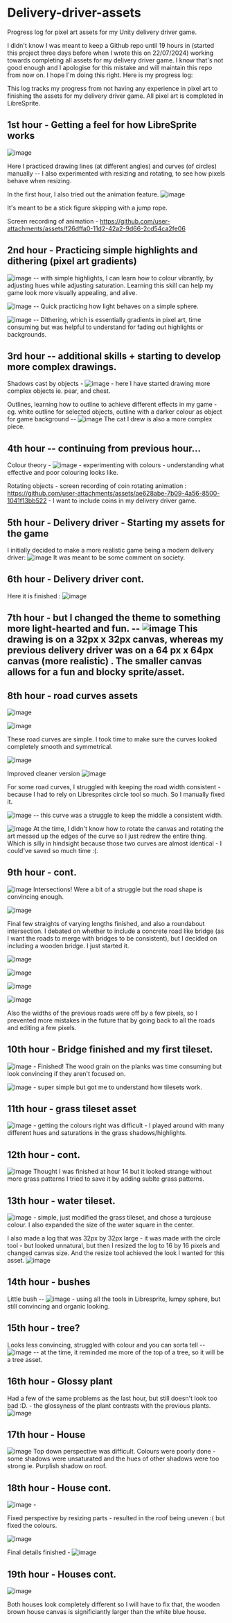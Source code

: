 # Delivery-driver-assets
Progress log for pixel art assets for my Unity delivery driver game.

I didn't know I was meant to keep a Github repo until 19 hours in (started this project three days before when I wrote this on 22/07/2024) working towards completing all assets for my delivery driver game. I know that's not good enough and I apologise for this mistake and will maintain this repo from now on. I hope I'm doing this right. Here is my progress log:

This log tracks my progress from not having any experience in pixel art to finishing the assets for my delivery driver game. All pixel art is completed in LibreSprite.

## 1st hour - Getting a feel for how LibreSprite works
![image](https://github.com/user-attachments/assets/ec22998d-c586-4aa1-af06-d08848e341d4)

Here I practiced drawing lines (at different angles) and curves (of circles) manually -- I also experimented with resizing and rotating, to see how pixels behave when resizing. 

In the first hour, I also tried out the animation feature. 
![image](https://github.com/user-attachments/assets/a60cccad-c985-45a9-849d-cd97faf64ed4)

It's meant to be a stick figure skipping with a jump rope.

Screen recording of animation - 
https://github.com/user-attachments/assets/f26dffa0-11d2-42a2-9d66-2cd54ca2fe06

## 2nd hour - Practicing simple highlights and dithering (pixel art gradients)

![image](https://github.com/user-attachments/assets/e18aa7a7-e1e8-4f9b-b928-01ada8a6650f) -- with simple highlights, I can learn how to colour vibrantly, by adjusting hues while adjusting saturation. Learning this skill can help my game look more visually appealing, and alive.

![image](https://github.com/user-attachments/assets/c690754b-fc8b-43a4-89df-318adad0d8a0) -- Quick practicing how light behaves on a simple sphere.

![image](https://github.com/user-attachments/assets/5a5a8e87-c509-4efd-a2da-e2fe217d5485) -- Dithering, which is essentially gradients in pixel art, time consuming but was helpful to understand for fading out highlights or backgrounds.

## 3rd hour -- additional skills + starting to develop more complex drawings.
Shadows cast by objects - ![image](https://github.com/user-attachments/assets/fa829b4f-34b3-494f-80da-932a45a81f4c) - here I have started drawing more complex objects ie. pear, and chest.

Outlines, learning how to outline to achieve different effects in my game - eg. white outline for selected objects, outline with a darker colour as object for game background -- ![image](https://github.com/user-attachments/assets/8d657682-c3b2-459b-805c-aff0b9e4bf0c)
The cat I drew is also a more complex piece. 

## 4th hour -- continuing from previous hour...
Colour theory - ![image](https://github.com/user-attachments/assets/4301bea5-2485-4eaf-a0ff-b38ec3c3f13c) - experimenting with colours - understanding what effective and poor colouring looks like.

Rotating objects - screen recording of coin rotating animation :
https://github.com/user-attachments/assets/ae628abe-7b09-4a56-8500-1041f13bb522 - I want to include coins in my delivery driver game.

## 5th hour - Delivery driver - Starting my assets for the game
I initially decided to make a more realistic game being a modern delivery driver: ![image](https://github.com/user-attachments/assets/6e0032b4-febd-43fe-ba3a-95d0dca9cd83) It was meant to be some comment on society.

## 6th hour - Delivery driver cont.
Here it is finished :   ![image](https://github.com/user-attachments/assets/4783f645-f437-49c7-a145-d5e81da3b38a)

## 7th hour - but I changed the theme to something more light-hearted and fun. -- ![image](https://github.com/user-attachments/assets/b5570c46-c205-46f5-83c0-bd1ab5ff558c) This drawing is on a 32px x 32px canvas, whereas my previous delivery driver was on a 64 px x 64px canvas (more realistic) . The smaller canvas allows for a fun and blocky sprite/asset. 

## 8th hour - road curves assets
![image](https://github.com/user-attachments/assets/81476859-0994-4a47-b28d-74bbc6dfd709)

![image](https://github.com/user-attachments/assets/7336f8e2-3cbe-4d11-901d-651eae8f64b4)

These road curves are simple. I took time to make sure the curves looked completely smooth and symmetrical.

![image](https://github.com/user-attachments/assets/2e6513b9-0b8e-47ab-940e-a7945dfc25bb)

Improved cleaner version ![image](https://github.com/user-attachments/assets/03a05ed5-7cb9-4843-b3b6-41a775908126)

For some road curves, I struggled with keeping the road width consistent - because I had to rely on Libresprites circle tool so much. So I manually fixed it.

![image](https://github.com/user-attachments/assets/e1af82c1-c30f-4104-9733-92e42f104b5c) -- this curve was a struggle to keep the middle a consistent width. 

![image](https://github.com/user-attachments/assets/23e2ed47-f7c7-457b-b7cc-12a6ec8af72c) 
At the time, I didn't know how to rotate the canvas and rotating the art messed up the edges of the curve so I just redrew the entire thing. Which is silly in hindsight because those two curves are almost identical - I could've saved so much time :(.


## 9th hour - cont.
![image](https://github.com/user-attachments/assets/85a42ad6-401b-483d-b01e-baba5a9478e7) Intersections! Were a bit of a struggle but the road shape is convincing enough.

![image](https://github.com/user-attachments/assets/7a6207af-261e-46ff-bb80-ed259cabd571)

Final few straights of varying lengths finished, and also a roundabout intersection. I debated on whether to include a concrete road like bridge (as I want the roads to merge with bridges to be consistent), but I decided on including a wooden bridge. I just started it.

![image](https://github.com/user-attachments/assets/612929df-412d-44aa-a7dd-9598d0627535)

![image](https://github.com/user-attachments/assets/8d5e6401-d604-4ccd-b38f-93c25bd4ddb4)

![image](https://github.com/user-attachments/assets/1ad69e36-c218-497a-a6df-026b6f9e97f2)

![image](https://github.com/user-attachments/assets/21a80743-f217-4044-8eab-a3b1fdbc7fcf)


Also the widths of the previous roads were off by a few pixels, so I prevented more mistakes in the future that by going back to all the roads and editing a few pixels.

## 10th hour - Bridge finished and my first tileset.

![image](https://github.com/user-attachments/assets/710ad58b-d69d-42c1-85ed-9a8954b5310b) - Finished! The wood grain on the planks was time consuming but look convincing if they aren't focused on.

![image](https://github.com/user-attachments/assets/55786f87-c636-4e52-bb73-2064c53cc0f1) - super simple but got me to understand how tilesets work.

## 11th hour - grass tileset asset 
![image](https://github.com/user-attachments/assets/1bcd1ed9-acb5-47f8-ade0-6f0bf1c01dbe) - getting the colours right was difficult - I played around with many different hues and saturations in the grass shadows/highlights.

## 12th hour - cont.
![image](https://github.com/user-attachments/assets/a4ec8be1-4cce-4b98-ba12-ccd911ee7061) Thought I was finished at hour 14 but it looked strange without more grass patterns I tried to save it by adding sublte grass patterns.

## 13th hour - water tileset.
![image](https://github.com/user-attachments/assets/65352518-dde5-4e52-9898-6b960bb105ce) - simple, just modified the grass tileset, and chose a turqiouse colour. I also expanded the size of the water square in the center.

I also made a log that was 32px by 32px large - it was made with the circle tool - but looked unnatural, but then I resized the log to 16 by 16 pixels and changed canvas size. And the resize tool achieved the look I wanted for this asset. ![image](https://github.com/user-attachments/assets/993ba635-ee28-403c-8491-5c0e15a1cc23)

## 14th hour - bushes
Little bush -- ![image](https://github.com/user-attachments/assets/57658d4f-ac5e-4b1c-b3b0-a3492274d5f1) - using all the tools in Libresprite, lumpy sphere, but still convincing and organic looking.

## 15th hour - tree?
Looks less convincing, struggled with colour and you can sorta tell -- ![image](https://github.com/user-attachments/assets/8716e2f7-0c38-429b-bc0e-8c110e145492) -- at the time, it reminded me more of the top of a tree, so it will be a tree asset.

## 16th hour - Glossy plant 
Had a few of the same problems as the last hour, but still doesn't look too bad :D. - the glossyness of the plant contrasts with the previous plants.
![image](https://github.com/user-attachments/assets/9aded4cc-a9f4-4a7a-a45c-afb1974548f3)

## 17th hour - House 
![image](https://github.com/user-attachments/assets/b616e7dd-88e2-463c-9ba8-62b8a6f0e7c4)
Top down perspective was difficult. Colours were poorly done - some shadows were unsaturated and the hues of other shadows were too strong ie. Purplish shadow on roof.

## 18th hour - House cont.
![image](https://github.com/user-attachments/assets/6686a53b-f451-47aa-b1c8-e62790c8dc75) - 

Fixed perspective by resizing parts - resulted in the roof being uneven :( but fixed the colours.

![image](https://github.com/user-attachments/assets/ebbbbdf7-8b4e-4197-86f1-446446420519)

Final details finished - ![image](https://github.com/user-attachments/assets/78012a7c-bac1-4036-9548-32d5446f01c9)

## 19th hour - Houses cont.
![image](https://github.com/user-attachments/assets/1c1c43fc-21a8-4e68-8c72-851e49a10953)

Both houses look completely different so I will have to fix that, the wooden brown house canvas is significiantly larger than the white blue house.









